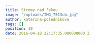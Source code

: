 ```yaml
---
title: Stromy nad řekou
image: "/uploads/IMG_7513cb.jpg"
author: katerina-polednikova
tags: []
position: 19
date: 2016-04-18 22:17:35.000000000 Z
---
```

